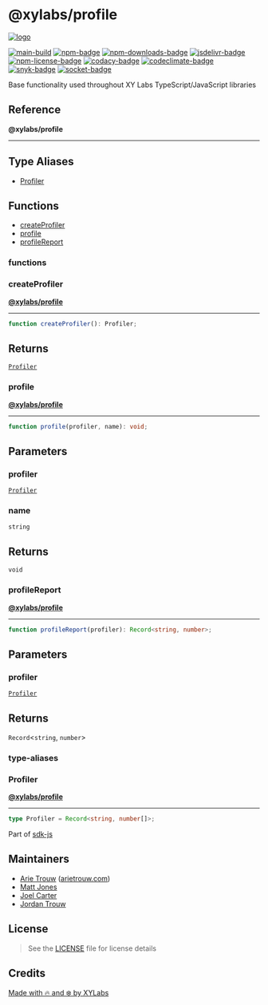 # @xylabs/profile

[![logo][]](https://xylabs.com)

[![main-build][]][main-build-link]
[![npm-badge][]][npm-link]
[![npm-downloads-badge][]][npm-link]
[![jsdelivr-badge][]][jsdelivr-link]
[![npm-license-badge][]](LICENSE)
[![codacy-badge][]][codacy-link]
[![codeclimate-badge][]][codeclimate-link]
[![snyk-badge][]][snyk-link]
[![socket-badge][]][socket-link]


Base functionality used throughout XY Labs TypeScript/JavaScript libraries

## Reference

**@xylabs/profile**

***

## Type Aliases

- [Profiler](#type-aliases/Profiler)

## Functions

- [createProfiler](#functions/createProfiler)
- [profile](#functions/profile)
- [profileReport](#functions/profileReport)

### functions

  ### <a id="createProfiler"></a>createProfiler

[**@xylabs/profile**](#../README)

***

```ts
function createProfiler(): Profiler;
```

## Returns

[`Profiler`](#../type-aliases/Profiler)

  ### <a id="profile"></a>profile

[**@xylabs/profile**](#../README)

***

```ts
function profile(profiler, name): void;
```

## Parameters

### profiler

[`Profiler`](#../type-aliases/Profiler)

### name

`string`

## Returns

`void`

  ### <a id="profileReport"></a>profileReport

[**@xylabs/profile**](#../README)

***

```ts
function profileReport(profiler): Record<string, number>;
```

## Parameters

### profiler

[`Profiler`](#../type-aliases/Profiler)

## Returns

`Record`\<`string`, `number`\>

### type-aliases

  ### <a id="Profiler"></a>Profiler

[**@xylabs/profile**](#../README)

***

```ts
type Profiler = Record<string, number[]>;
```


Part of [sdk-js](https://www.npmjs.com/package/@xyo-network/sdk-js)

## Maintainers

-   [Arie Trouw](https://github.com/arietrouw) ([arietrouw.com](https://arietrouw.com))
-   [Matt Jones](https://github.com/jonesmac)
-   [Joel Carter](https://github.com/JoelBCarter)
-   [Jordan Trouw](https://github.com/jordantrouw)

## License

> See the [LICENSE](LICENSE) file for license details

## Credits

[Made with 🔥 and ❄️ by XYLabs](https://xylabs.com)

[logo]: https://cdn.xy.company/img/brand/XYPersistentCompany_Logo_Icon_Colored.svg

[main-build]: https://github.com/xylabs/sdk-js/actions/workflows/build.yml/badge.svg
[main-build-link]: https://github.com/xylabs/sdk-js/actions/workflows/build.yml
[npm-badge]: https://img.shields.io/npm/v/@xylabs/profile.svg
[npm-link]: https://www.npmjs.com/package/@xylabs/profile
[codacy-badge]: https://app.codacy.com/project/badge/Grade/c8e15e14f37741c18cfb47ac7245c698
[codacy-link]: https://www.codacy.com/gh/xylabs/sdk-js/dashboard?utm_source=github.com&utm_medium=referral&utm_content=xylabs/sdk-js&utm_campaign=Badge_Grade
[codeclimate-badge]: https://api.codeclimate.com/v1/badges/c5eb068f806f0b047ea7/maintainability
[codeclimate-link]: https://codeclimate.com/github/xylabs/sdk-js/maintainability
[snyk-badge]: https://snyk.io/test/github/xylabs/sdk-js/badge.svg?targetFile=package.json
[snyk-link]: https://snyk.io/test/github/xylabs/sdk-js?targetFile=package.json

[npm-downloads-badge]: https://img.shields.io/npm/dw/@xylabs/profile
[npm-license-badge]: https://img.shields.io/npm/l/@xylabs/profile

[jsdelivr-badge]: https://data.jsdelivr.com/v1/package/npm/@xylabs/profile/badge
[jsdelivr-link]: https://www.jsdelivr.com/package/npm/@xylabs/profile

[socket-badge]: https://socket.dev/api/badge/npm/package/@xylabs/profile
[socket-link]: https://socket.dev/npm/package/@xylabs/profile
